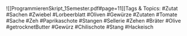 
![[ProgrammierenSkript_1Semester.pdf#page=11]]Tags & Topics:
   #Zutat
   #Sachen
   #Zwiebel
   #Lorbeerblatt
   #Oliven
   #Gewürze
   #Zutaten
   #Tomate
   #Sache
   #Zeh
   #Paprikaschote
   #Stangen
   #Sellerie
   #Zehen
   #Bräter
   #Olive
   #getrocknetButter
   #Gewürz
   #Chilischote
   #Stang
   #Hack eisch